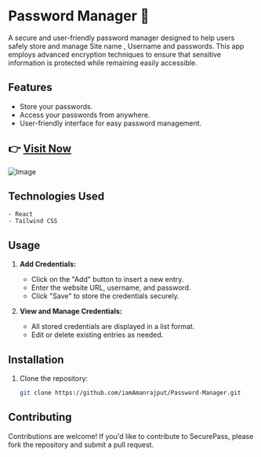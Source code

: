 # Password Manager 🚀

A secure and user-friendly password manager designed to help users safely store and manage Site name , Username and passwords. This app employs advanced encryption techniques to ensure that sensitive information is protected while remaining easily accessible.

## Features

- Store your passwords.
- Access your passwords from anywhere.
- User-friendly interface for easy password management.

## 👉 [**Visit Now**](https://pass-op-aman.vercel.app/)

![Image](https://github.com/user-attachments/assets/10294e71-fc2f-4be7-943c-ae7ead1e0cd7)

## Technologies Used

    - React
    - Tailwind CSS

## Usage

1. **Add Credentials:**

   - Click on the "Add" button to insert a new entry.
   - Enter the website URL, username, and password.
   - Click "Save" to store the credentials securely.

2. **View and Manage Credentials:**
   - All stored credentials are displayed in a list format.
   - Edit or delete existing entries as needed.

## Installation

1. Clone the repository:
   ```bash
   git clone https://github.com/iamAmanrajput/Password-Manager.git
   ```

## Contributing

Contributions are welcome! If you'd like to contribute to SecurePass, please fork the repository and submit a pull request.
